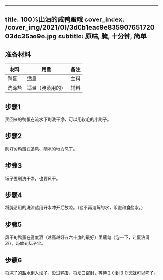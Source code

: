 
---
title: 100%出油的咸鸭蛋哦
cover_index: /cover_img/2021/01/3d0b1eac9e83590765172003dc35ae9e.jpg
subtitle: 原味, 腌, 十分钟, 简单
---

## 准备材料

| 材料     | 用量 | 备注|
| ------- | ----- | --- |
| 鸭蛋 | 适量| 主料 |
| 洗涤盐 | 适量（腌渍用的）| 辅料 |

## 步骤1

买回来的鸭蛋在流水下刷洗干净，可以用软毛的小刷子。

## 步骤2

刷好的鸭蛋在通风、阴凉的地方风干。

## 步骤3

坛子要刷洗干净，也要风干。

## 步骤4

将腌渍用的洗涤盐用开水冲开后放凉。（盐不再溶解的水，即饱和食盐水。）

## 步骤5

风干的鸭蛋在高度酒（越高越好五六十度的最好）里蘸匀（泡一下，让蛋沾满酒），码放到坛子里。

## 步骤6

将凉了的盐水倒入坛子，没过鸭蛋，将坛口密封，等待２０到３０天就可以吃了。

